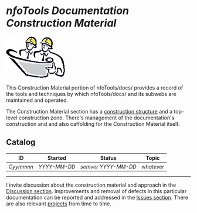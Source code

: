 <!-- index.md 0.0.0                 UTF-8                          2021-09-08
     ----1----|----2----|----3----|----4----|----5----|----6----|----7----|--*

                 NFOTOOLS DOCUMENTATION CONSTRUCTION MATERIAL
     -->

# ***nfoTools** Documentation Construction Material*

![Hard Hat Area](../images/hardhat-logo.gif)

This Construction Material portion of  nfoTools/docs/ provides a record of the tools and techniques by which nfoTools/docs/ and its subwebs are maintained
and operated.

The Construction Material section has a
[construction structure](construction.txt) and a top-level construction zone.  There's management of the documentation's construction and and also
caffolding for the Construction Material itself.

## Catalog

| **ID** | **Started** | **Status** | **Topic** |
|   :-:   |   :-:   |  :-:   |  ---  |
| _Cyymmnn_ | _YYYY-MM-DD_ | _semver YYYY-MM-DD_ | _whatever_ |

----

I invite discussion about the construction material and approach in the
[Discussion section](https://github.com/orcmid/nfoTools/discussions).
Improvements and removal of defects in this particular documentation can be
reported and addressed in the
[Issues section](https://github.com/orcmid/nfoTools/issues).  There are also
relevant [projects](https://github.com/orcmid/nfoTools/projects) from time to
time.

<!-- ----1----|----2----|----3----|----4----|----5----|----6----|----7----|--*


     0.0.0 2021-09-08T20:12Z Placeholder Hardhat Image and empty Catalog

                *** end of docs/construction/index.md ***
     -->
